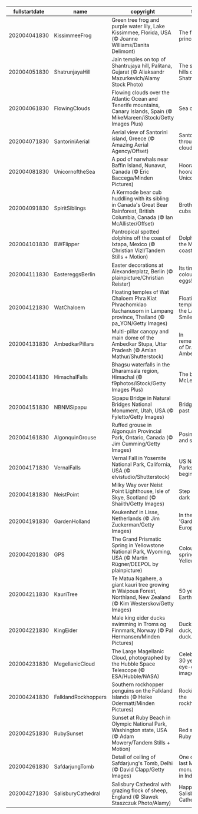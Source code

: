 |fullstartdate|name|copyright|title|image|
|--|--|--|--|--|
202004041830|KissimmeeFrog|Green tree frog and purple water lily, Lake Kissimmee, Florida, USA (© Joanne Williams/Danita Delimont)|The frog prince?|![](/en-IN/2020/04/202004041830KissimmeeFrog.jpg)|
202004051830|ShatrunjayaHill|Jain temples on top of Shantrujaya hill, Palitana, Gujarat (© Aliaksandr Mazurkevich/Alamy Stock Photo)|The sacred hills of Shatrunjaya|![](/en-IN/2020/04/202004051830ShatrunjayaHill.jpg)|
202004061830|FlowingClouds|Flowing clouds over the Atlantic Ocean and Tenerife mountains, Canary Islands, Spain (© MikeMareen/iStock/Getty Images Plus)|Sea of clouds|![](/en-IN/2020/04/202004061830FlowingClouds.jpg)|
202004071830|SantoriniAerial|Aerial view of Santorini island, Greece (© Amazing Aerial Agency/Offset)|Santorini through the clouds|![](/en-IN/2020/04/202004071830SantoriniAerial.jpg)|
202004081830|UnicornoftheSea|A pod of narwhals near Baffin Island, Nunavut, Canada (© Eric Baccega/Minden Pictures)|Hooray, hooray, it's Unicorn Day!|![](/en-IN/2020/04/202004081830UnicornoftheSea.jpg)|
202004091830|SpiritSiblings|A Kermode bear cub huddling with its sibling in Canada's Great Bear Rainforest, British Columbia, Canada (© Ian McAllister/Offset)|Brotherly cubs|![](/en-IN/2020/04/202004091830SpiritSiblings.jpg)|
202004101830|BWFlipper|Pantropical spotted dolphins off the coast of Ixtapa, Mexico (© Christian Vizl/Tandem Stills + Motion)|Dolphins off the Mexican coast|![](/en-IN/2020/04/202004101830BWFlipper.jpg)|
202004111830|EastereggsBerlin|Easter decorations at Alexanderplatz, Berlin (© plainpicture/Christian Reister)|Its time to colour some eggs!|![](/en-IN/2020/04/202004111830EastereggsBerlin.jpg)|
202004121830|WatChaloem|Floating temples of Wat Chaloem Phra Kiat Phrachomklao Rachanusorn in Lampang province, Thailand (© pa_YON/Getty Images)|Floating temples in the Land of Smiles|![](/en-IN/2020/04/202004121830WatChaloem.jpg)|
202004131830|AmbedkarPillars|Multi-pillar canopy and main dome of the Ambedkar Stupa, Uttar Pradesh (© Amlan Mathur/Shutterstock)|In remembrance of Dr. Ambedkar|![](/en-IN/2020/04/202004131830AmbedkarPillars.jpg)|
202004141830|HimachalFalls|Bhagsu waterfalls in the Dharamsala region, Himachal (© f9photos/iStock/Getty Images Plus)|The beautiful McLeod Ganj|![](/en-IN/2020/04/202004141830HimachalFalls.jpg)|
202004151830|NBNMSipapu|Sipapu Bridge in Natural Bridges National Monument, Utah, USA (© Fyletto/Getty Images)|Bridges to the past|![](/en-IN/2020/04/202004151830NBNMSipapu.jpg)|
202004161830|AlgonquinGrouse|Ruffed grouse in Algonquin Provincial Park, Ontario, Canada (© Jim Cumming/Getty Images)|Posing tall and strong|![](/en-IN/2020/04/202004161830AlgonquinGrouse.jpg)|
202004171830|VernalFalls|Vernal Fall in Yosemite National Park, California, USA (© elvistudio/Shutterstock)|US National Parks Week begins|![](/en-IN/2020/04/202004171830VernalFalls.jpg)|
202004181830|NeistPoint|Milky Way over Neist Point Lighthouse, Isle of Skye, Scotland (© Shaiith/Getty Images)|Step into the dark|![](/en-IN/2020/04/202004181830NeistPoint.jpg)|
202004191830|GardenHolland|Keukenhof in Lisse, Netherlands (© Jim Zuckerman/Getty Images)|In the 'Garden of Europe'|![](/en-IN/2020/04/202004191830GardenHolland.jpg)|
202004201830|GPS|The Grand Prismatic Spring in Yellowstone National Park, Wyoming, USA (© Martin Rügner/DEEPOL by plainpicture)|Colours spring up in Yellowstone|![](/en-IN/2020/04/202004201830GPS.jpg)|
202004211830|KauriTree|Te Matua Ngahere, a giant kauri tree growing in Waipoua Forest, Northland, New Zealand (© Kim Westerskov/Getty Images)|50 years of Earth Day|![](/en-IN/2020/04/202004211830KauriTree.jpg)|
202004221830|KingEider|Male king eider ducks swimming in Troms og Finnmark, Norway (© Pal Hermansen/Minden Pictures)|Duck, duck. duck, duck, duck...|![](/en-IN/2020/04/202004221830KingEider.jpg)|
202004231830|MegellanicCloud|The Large Magellanic Cloud, photographed by the Hubble Space Telescope (© ESA/Hubble/NASA)|Celebrating 30 years of eye-opening images|![](/en-IN/2020/04/202004231830MegellanicCloud.jpg)|
202004241830|FalklandRockhoppers|Southern rockhopper penguins on the Falkland Islands (© Heike Odermatt/Minden Pictures)|Rockin' with the rockhoppers|![](/en-IN/2020/04/202004241830FalklandRockhoppers.jpg)|
202004251830|RubySunset|Sunset at Ruby Beach in Olympic National Park, Washington state, USA (© Adam Mowery/Tandem Stills + Motion)|Red skies at Ruby Beach|![](/en-IN/2020/04/202004251830RubySunset.jpg)|
202004261830|SafdarjungTomb|Detail of ceiling of Safdarjung's Tomb, Delhi (© David Clapp/Getty Images)|One of the last Moghul monuments in India|![](/en-IN/2020/04/202004261830SafdarjungTomb.jpg)|
202004271830|SalisburyCathedral|Salisbury Cathedral with grazing flock of sheep, England (© Slawek Staszczuk Photo/Alamy)|Happy 800th, Salisbury Cathedral|![](/en-IN/2020/04/202004271830SalisburyCathedral.jpg)|
